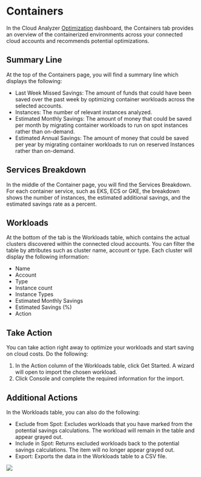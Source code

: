 # Containers

In the Cloud Analyzer [Optimization](cloud-analyzer/tutorials/use-optimization-dashboard/) dashboard, the Containers tab provides an overview of the containerized environments across your connected cloud accounts and recommends potential optimizations.

## Summary Line

At the top of the Containers page, you will find a summary line which displays the following:

- Last Week Missed Savings: The amount of funds that could have been saved over the past week by optimizing container workloads across the selected accounts.
- Instances: The number of relevant instances analyzed.
- Estimated Monthly Savings: The amount of money that could be saved per month by migrating container workloads to run on spot instances rather than on-demand.
- Estimated Annual Savings: The amount of money that could be saved per year by migrating container workloads to run on reserved Instances rather than on-demand.

## Services Breakdown

In the middle of the Container page, you will find the Services Breakdown. For each container service, such as EKS, ECS or GKE, the breakdown shows the number of instances, the estimated additional savings, and the estimated savings rate as a percent.

## Workloads

At the bottom of the tab is the Workloads table, which contains the actual clusters discovered within the connected cloud accounts. You can filter the table by attributes such as cluster name, account or type. Each cluster will display the following information:

- Name
- Account
- Type
- Instance count
- Instance Types
- Estimated Monthly Savings
- Estimated Savings (%)
- Action

## Take Action

You can take action right away to optimize your workloads and start saving on cloud costs. Do the following:

1. In the Action column of the Workloads table, click Get Started. A wizard will open to import the chosen workload.
2. Click Console and complete the required information for the import.

## Additional Actions

In the Workloads table, you can also do the following:

- Exclude from Spot: Excludes workloads that you have marked from the potential savings calculations. The workload will remain in the table and appear grayed out.
- Include in Spot: Returns excluded workloads back to the potential savings calculations. The item will no longer appear grayed out.
- Export: Exports the data in the Workloads table to a CSV file.

<img src="/cloud-analyzer/_media/tutorials-optimization-containers-01.png" />
